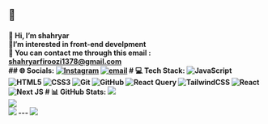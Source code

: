 ## 👋
#### 👋 Hi, I’m shahryar<br>👤I’m interested in front-end develpment<br>📩 You can contact me through this email : shahryarfiroozi1378@gmail.com<br>   ## 🌐 Socials: [![Instagram](https://img.shields.io/badge/Instagram-%23E4405F.svg?logo=Instagram&logoColor=white)](https://instagram.com/shahryar._.firoozi) [![email](https://img.shields.io/badge/Email-D14836?logo=gmail&logoColor=white)](mailto:shahryarfiroozi1378@gmail.com)   # 💻 Tech Stack: ![JavaScript](https://img.shields.io/badge/javascript-%23323330.svg?style=for-the-badge&logo=javascript&logoColor=%23F7DF1E) ![HTML5](https://img.shields.io/badge/html5-%23E34F26.svg?style=for-the-badge&logo=html5&logoColor=white) ![CSS3](https://img.shields.io/badge/css3-%231572B6.svg?style=for-the-badge&logo=css3&logoColor=white) ![Git](https://img.shields.io/badge/git-%23F05033.svg?style=for-the-badge&logo=git&logoColor=white) ![GitHub](https://img.shields.io/badge/github-%23121011.svg?style=for-the-badge&logo=github&logoColor=white) ![React Query](https://img.shields.io/badge/-React%20Query-FF4154?style=for-the-badge&logo=react%20query&logoColor=white) ![TailwindCSS](https://img.shields.io/badge/tailwindcss-%2338B2AC.svg?style=for-the-badge&logo=tailwind-css&logoColor=white) ![React](https://img.shields.io/badge/react-%2320232a.svg?style=for-the-badge&logo=react&logoColor=%2361DAFB) ![Next JS](https://img.shields.io/badge/Next-black?style=for-the-badge&logo=next.js&logoColor=white) # 📊 GitHub Stats: ![](https://github-readme-stats.vercel.app/api?username=shahryar78f&theme=merko&hide_border=true&include_all_commits=true&count_private=true)<br/> ![](https://github-readme-streak-stats.herokuapp.com/?user=shahryar78f&theme=merko&hide_border=true)<br/> ![](https://github-readme-stats.vercel.app/api/top-langs/?username=shahryar78f&theme=merko&hide_border=true&include_all_commits=true&count_private=true&layout=compact)  --- [![](https://visitcount.itsvg.in/api?id=shahryar78f&icon=0&color=0)](https://visitcount.itsvg.in)  <!-- Proudly created with GPRM ( https://gprm.itsvg.in ) -->

<!--
**shahryar78f/shahryar78f** is a ✨ _special_ ✨ repository because its `README.md` (this file) appears on your GitHub profile.

Here are some ideas to get you started:

- 🔭 I’m currently working on ...
- 🌱 I’m currently learning ...
- 👯 I’m looking to collaborate on ...
- 🤔 I’m looking for help with ...
- 💬 Ask me about ...
- 📫 How to reach me: ...
- 😄 Pronouns: ...
- ⚡ Fun fact: ...
-->
